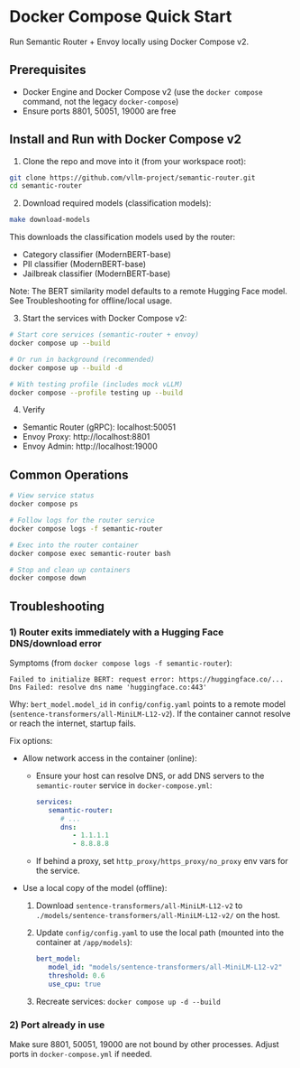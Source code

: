 # Docker Compose Quick Start

Run Semantic Router + Envoy locally using Docker Compose v2.

## Prerequisites

- Docker Engine and Docker Compose v2 (use the `docker compose` command, not the legacy `docker-compose`)
- Ensure ports 8801, 50051, 19000 are free

## Install and Run with Docker Compose v2

1) Clone the repo and move into it (from your workspace root):

```bash
git clone https://github.com/vllm-project/semantic-router.git
cd semantic-router
```

2) Download required models (classification models):

```bash
make download-models
```

This downloads the classification models used by the router:

- Category classifier (ModernBERT-base)
- PII classifier (ModernBERT-base)
- Jailbreak classifier (ModernBERT-base)

Note: The BERT similarity model defaults to a remote Hugging Face model. See Troubleshooting for offline/local usage.

3) Start the services with Docker Compose v2:

```bash
# Start core services (semantic-router + envoy)
docker compose up --build

# Or run in background (recommended)
docker compose up --build -d

# With testing profile (includes mock vLLM)
docker compose --profile testing up --build
```

4) Verify

- Semantic Router (gRPC): localhost:50051
- Envoy Proxy: http://localhost:8801
- Envoy Admin: http://localhost:19000

## Common Operations

```bash
# View service status
docker compose ps

# Follow logs for the router service
docker compose logs -f semantic-router

# Exec into the router container
docker compose exec semantic-router bash

# Stop and clean up containers
docker compose down
```

## Troubleshooting

### 1) Router exits immediately with a Hugging Face DNS/download error

Symptoms (from `docker compose logs -f semantic-router`):

```
Failed to initialize BERT: request error: https://huggingface.co/... Dns Failed: resolve dns name 'huggingface.co:443'
```

Why: `bert_model.model_id` in `config/config.yaml` points to a remote model (`sentence-transformers/all-MiniLM-L12-v2`). If the container cannot resolve or reach the internet, startup fails.

Fix options:

- Allow network access in the container (online):
  - Ensure your host can resolve DNS, or add DNS servers to the `semantic-router` service in `docker-compose.yml`:

      ```yaml
      services:
         semantic-router:
            # ...
            dns:
               - 1.1.1.1
               - 8.8.8.8
      ```
      
  - If behind a proxy, set `http_proxy/https_proxy/no_proxy` env vars for the service.

- Use a local copy of the model (offline):
   1. Download `sentence-transformers/all-MiniLM-L12-v2` to `./models/sentence-transformers/all-MiniLM-L12-v2/` on the host.
   2. Update `config/config.yaml` to use the local path (mounted into the container at `/app/models`):

       ```yaml
       bert_model:
          model_id: "models/sentence-transformers/all-MiniLM-L12-v2"
          threshold: 0.6
          use_cpu: true
       ```

   3. Recreate services: `docker compose up -d --build`

### 2) Port already in use

Make sure 8801, 50051, 19000 are not bound by other processes. Adjust ports in `docker-compose.yml` if needed.
